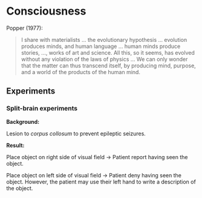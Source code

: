 # Consciousness

Popper (1977):

> I share with materialists ... the evolutionary hypothesis ... evolution produces minds, and human language ... human minds produce stories, ..., works of art and science. All this, so it seems, has evolved without any violation of the laws of physics ... We can only wonder that the matter can thus transcend itself, by producing mind, purpose, and a world of the products of the human mind.

## Experiments

### Split-brain experiments

**Background:**

Lesion to *corpus collosum* to prevent epileptic seizures.

**Result:**

Place object on right side of visual field -> Patient report having seen the object.

Place object on left side of visual field -> Patient deny having seen the object. However, the patient may use their left hand to write a description of the object.
